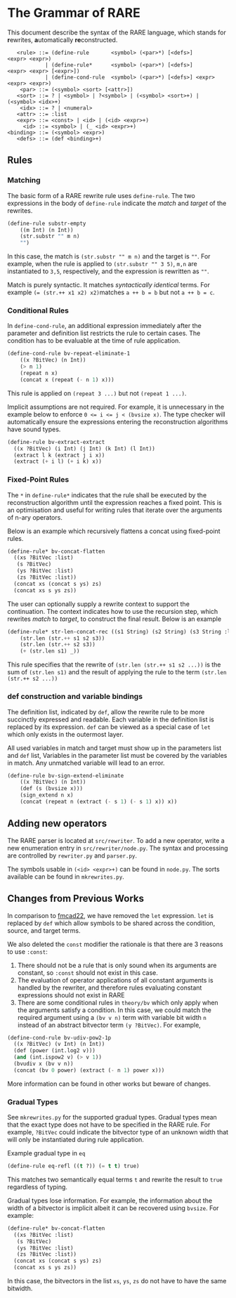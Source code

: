# The Grammar of RARE

This document describe the syntax of the RARE language, which stands for
**r**ewrites, **a**utomatically **re**constructed.

``` dsl
   <rule> ::= (define-rule       <symbol> (<par>*) [<defs>]        <expr> <expr>)
            | (define-rule*      <symbol> (<par>*) [<defs>]        <expr> <expr> [<expr>])
            | (define-cond-rule  <symbol> (<par>*) [<defs>] <expr> <expr> <expr>)
    <par> ::= (<symbol> <sort> [<attr>])
   <sort> ::= ? | <symbol> | ?<symbol> | (<symbol> <sort>+) | (<symbol> <idx>+)
    <idx> ::= ? | <numeral>
   <attr> ::= :list
   <expr> ::= <const> | <id> | (<id> <expr>+)
     <id> ::= <symbol> | (_ <id> <expr>+)
<binding> ::= (<symbol> <expr>)
   <defs> ::= (def <binding>+)
```

## Rules

### Matching

The basic form of a RARE rewrite rule uses `define-rule`. The two expressions in
the body of `define-rule` indicate the *match* and *target* of the rewrites.

``` lisp
(define-rule substr-empty
	((m Int) (n Int))
	(str.substr "" m n)
	"")
```
In this case, the match is `(str.substr "" m n)` and the target is `""`. For example, when the rule is applied to `(str.substr "" 3 5)`, `m,n` are instantiated to `3,5`, respectively, and the expression is rewritten as `""`.

Match is purely syntactic. It matches *syntactically identical* terms. For
example `(= (str.++ x1 x2) x2)`matches `a ++ b = b` but not `a ++ b = c`.


### Conditional Rules

In `define-cond-rule`, an additional expression immediately after the parameter
and definition list restricts the rule to certain cases. The condition has to be
evaluable at the time of rule application.

``` lisp
(define-cond-rule bv-repeat-eliminate-1
	((x ?BitVec) (n Int))
	(> n 1)
	(repeat n x)
	(concat x (repeat (- n 1) x)))
```
This rule is applied on `(repeat 3 ...)` but not `(repeat 1 ...)`.

Implicit assumptions are not required. For example, it is unnecessary in the example below to enforce `0 <= i <= j < (bvsize x)`. The type checker will automatically ensure the expressions entering the reconstruction algorithms have sound types.
``` lisp
(define-rule bv-extract-extract
  ((x ?BitVec) (i Int) (j Int) (k Int) (l Int))
  (extract l k (extract j i x))
  (extract (+ i l) (+ i k) x))
```

### Fixed-Point Rules

The `*` in `define-rule*` indicates that the rule shall be executed by the
reconstruction algorithm until the expression reaches a fixed point. This is an
optimisation and useful for writing rules that iterate over the arguments of
n-ary operators.

Below is an example which recursively flattens a concat using fixed-point rules.
``` lisp
(define-rule* bv-concat-flatten
  ((xs ?BitVec :list)
   (s ?BitVec)
   (ys ?BitVec :list)
   (zs ?BitVec :list))
  (concat xs (concat s ys) zs)
  (concat xs s ys zs))
```
The user can optionally supply a rewrite context to support the continuation. The context indicates how to use the recursion step, which rewrites *match* to *target*, to construct the final result. Below is an example
``` lisp
(define-rule* str-len-concat-rec ((s1 String) (s2 String) (s3 String :list))
	(str.len (str.++ s1 s2 s3))
	(str.len (str.++ s2 s3))
	(+ (str.len s1) _))
```
This rule specifies that the rewrite of `(str.len (str.++ s1 s2 ...))` is the sum of `(str.len s1)` and the result of applying the rule to the term `(str.len (str.++ s2 ...))`

### def construction and variable bindings

The definition list, indicated by `def`, allow the rewrite rule to be more
succinctly expressed and readable. Each variable in the definition list is
replaced by its expression. `def` can be viewed as a special case of `let` which
only exists in the outermost layer.

All used variables in match and target must show up in the parameters list and
`def` list, Variables in the parameter list must be covered by the variables in match. Any unmatched variable will lead to an error.

``` lisp
(define-rule bv-sign-extend-eliminate
	((x ?BitVec) (n Int))
	(def (s (bvsize x)))
	(sign_extend n x)
	(concat (repeat n (extract (- s 1) (- s 1) x)) x))
```

## Adding new operators

The RARE parser is located at `src/rewriter`. To add a new operator,
write a new enumeration entry in `src/rewriter/node.py`. The syntax and
processing are controlled by `rewriter.py` and `parser.py`.

The symbols usable in `(<id> <expr>+)` can be found in `node.py`. The sorts
available can be found in `mkrewrites.py`.

## Changes from Previous Works

In comparison to
[fmcad22](https://ieeexplore.ieee.org/abstract/document/10026573), we have
removed the `let` expression.  `let` is replaced by `def` which allow symbols to
be shared across the condition, source, and target terms.

We also deleted the `const` modifier the rationale is that there are 3 reasons to use `:const`:
1. There should not be a rule that is only sound when its arguments are constant, so `:const` should not exist in this case.
2. The evaluation of operator applications of all constant arguments is handled by the rewriter, and therefore rules evaluating constant expressions should not exist in RARE
3. There are some conditional rules in `theory/bv` which only apply when the
   arguments satisfy a condition. In this case, we could match the required argument using a `(bv v n)` term with variable bit width `n` instead of an abstract bitvector term `(y ?BitVec)`. For example,
``` lisp
(define-cond-rule bv-udiv-pow2-1p
  ((x ?BitVec) (v Int) (n Int))
  (def (power (int.log2 v)))
  (and (int.ispow2 v) (> v 1))
  (bvudiv x (bv v n))
  (concat (bv 0 power) (extract (- n 1) power x)))
```

More information can be found in other works but beware of changes.

### Gradual Types

See `mkrewrites.py` for the supported gradual types. Gradual types mean that the
exact type does not have to be specified in the RARE rule. For example,
`?BitVec` could indicate the bitvector type of an unknown width that will only
be instantiated during rule application.

Example gradual type in `eq`
``` lisp
(define-rule eq-refl ((t ?)) (= t t) true)
```
This matches two semantically equal terms `t` and rewrite the result to `true` regardless of typing.

Gradual types lose information. For example, the information about the width of a bitvector is implicit albeit it can be recovered using `bvsize`. For example:
``` lisp
(define-rule* bv-concat-flatten
  ((xs ?BitVec :list)
   (s ?BitVec)
   (ys ?BitVec :list)
   (zs ?BitVec :list))
  (concat xs (concat s ys) zs)
  (concat xs s ys zs))
```
In this case, the bitvectors in the list `xs`, `ys`, `zs` do not have to have the same bitwidth.
